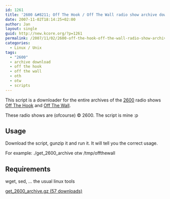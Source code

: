 ```yaml
---
id: 1261
title: '2600 &#8211; Off The Hook / Off The Wall radio show archive downloader'
date: 2007-11-02T18:14:25+02:00
author: Jan
layout: single
guid: http://new.kcore.org/?p=1261
permalink: /2007/11/02/2600-off-the-hook-off-the-wall-radio-show-archive-downloader/
categories:
  - Linux / Unix
tags:
  - "2600"
  - archive download
  - off the hook
  - off the wall
  - oth
  - otw
  - scripts
---
```

This script is a downloader for the entire archives of the <a href="http://www.2600.com/" target="_blank" rel="external">2600</a> radio shows <a href="http://www.2600.com/offthehook/" target="_blank" rel="external">Off The Hook</a> and <a href="http://www.2600.com/offthewall/" target="_blank" rel="external">Off The Wall</a>.

These radio shows are (ofcourse) © 2600. The script is mine :p

## Usage

Download the script, <span class="typewriter">gunzip</span> it and run it. It will tell you the correct usage.

For example: <span class="typewriter">./get_2600_archive otw /tmp/offthewall</span>

## Requirements

<p class="list">
  wget, sed, &#8230; the usual linux tools
</p>

<p class="list">
  <p class="list">
    <a class="download-link filetype-icon filetype-gz"
   title="Version 1.0" href="https://kcore.org/download/1254/" rel="nofollow"> get_2600_archive.gz (57 downloads) </a>
  </p>
